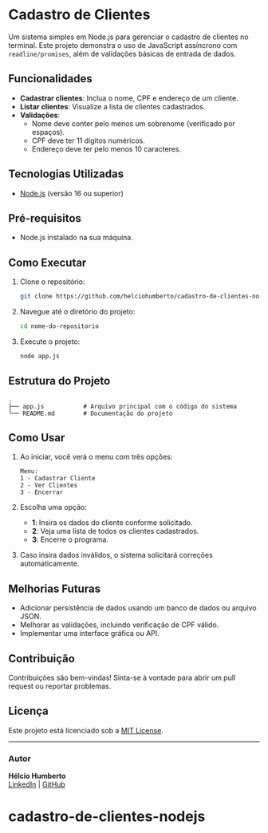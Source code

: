 # Cadastro de Clientes

Um sistema simples em Node.js para gerenciar o cadastro de clientes no terminal. Este projeto demonstra o uso de JavaScript assíncrono com `readline/promises`, além de validações básicas de entrada de dados.

## Funcionalidades

- **Cadastrar clientes**: Inclua o nome, CPF e endereço de um cliente.
- **Listar clientes**: Visualize a lista de clientes cadastrados.
- **Validações**:
  - Nome deve conter pelo menos um sobrenome (verificado por espaços).
  - CPF deve ter 11 dígitos numéricos.
  - Endereço deve ter pelo menos 10 caracteres.

## Tecnologias Utilizadas

- [Node.js](https://nodejs.org/) (versão 16 ou superior)

## Pré-requisitos

- Node.js instalado na sua máquina.

## Como Executar

1. Clone o repositório:

   ```bash
   git clone https://github.com/helciohumberto/cadastro-de-clientes-nodejs.git
   ```

2. Navegue até o diretório do projeto:

   ```bash
   cd nome-do-repositorio
   ```

3. Execute o projeto:

   ```bash
   node app.js
   ```

## Estrutura do Projeto

```plaintext
.
├── app.js           # Arquivo principal com o código do sistema
└── README.md        # Documentação do projeto
```

## Como Usar

1. Ao iniciar, você verá o menu com três opções:

   ```plaintext
   Menu:
   1 - Cadastrar Cliente
   2 - Ver Clientes
   3 - Encerrar
   ```

2. Escolha uma opção:

   - **1**: Insira os dados do cliente conforme solicitado.
   - **2**: Veja uma lista de todos os clientes cadastrados.
   - **3**: Encerre o programa.

3. Caso insira dados inválidos, o sistema solicitará correções automaticamente.

## Melhorias Futuras

- Adicionar persistência de dados usando um banco de dados ou arquivo JSON.
- Melhorar as validações, incluindo verificação de CPF válido.
- Implementar uma interface gráfica ou API.

## Contribuição

Contribuições são bem-vindas! Sinta-se à vontade para abrir um pull request ou reportar problemas.

## Licença

Este projeto está licenciado sob a [MIT License](LICENSE).

---

### Autor

**Hélcio Humberto**  
[LinkedIn](https://www.linkedin.com/helciohumberto) | [GitHub](https://github.com/helciohumberto)
# cadastro-de-clientes-nodejs
